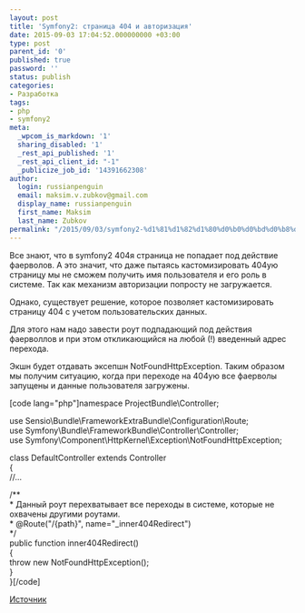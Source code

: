 ```yaml
---
layout: post
title: 'Symfony2: страница 404 и авторизация'
date: 2015-09-03 17:04:52.000000000 +03:00
type: post
parent_id: '0'
published: true
password: ''
status: publish
categories:
- Разработка
tags:
- php
- symfony2
meta:
  _wpcom_is_markdown: '1'
  sharing_disabled: '1'
  _rest_api_published: '1'
  _rest_api_client_id: "-1"
  _publicize_job_id: '14391662308'
author:
  login: russianpenguin
  email: maksim.v.zubkov@gmail.com
  display_name: russianpenguin
  first_name: Maksim
  last_name: Zubkov
permalink: "/2015/09/03/symfony2-%d1%81%d1%82%d1%80%d0%b0%d0%bd%d0%b8%d1%86%d0%b0-404-%d0%b8-%d0%b0%d0%b2%d1%82%d0%be%d1%80%d0%b8%d0%b7%d0%b0%d1%86%d0%b8%d1%8f/"
---
```

Все знают, что в symfony2 404я страница не попадает под действие фаерволов. А это значит, что даже пытаясь кастомизировать 404ую страницу мы не сможем получить имя пользователя и его роль в системе. Так как механизм авторизации попросту не загружается.

Однако, существует решение, которое позволяет кастомизировать страницу 404 с учетом пользовательских данных.

Для этого нам надо завести роут подпадающий под действия фаерволлов и при этом откликающийся на любой (!) введенный адрес перехода.

Экшн будет отдавать эксепшн NotFoundHttpException. Таким образом мы получим ситуацию, когда при переходе на 404ую все фаерволы запущены и данные пользователя загружены.

[code lang="php"]namespace ProjectBundle\Controller;

use Sensio\Bundle\FrameworkExtraBundle\Configuration\Route;  
use Symfony\Bundle\FrameworkBundle\Controller\Controller;  
use Symfony\Component\HttpKernel\Exception\NotFoundHttpException;

class DefaultController extends Controller  
{  
 //...

/\*\*  
 \* Данный роут перехватывает все переходы в системе, которые не охвачены другими роутами.  
 \* @Route("/{path}", name="\_inner404Redirect")  
 \*/  
 public function inner404Redirect()  
 {  
 throw new NotFoundHttpException();  
 }  
}[/code]

[Источник](https://github.com/symfony/symfony/issues/8414)

